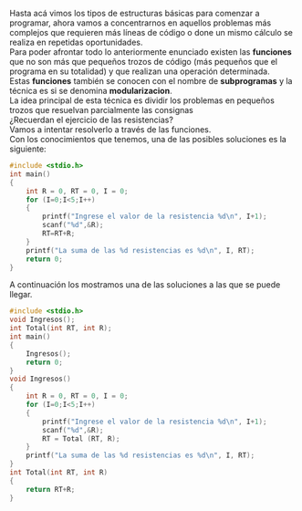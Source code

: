 Hasta acá vimos los tipos de estructuras básicas para comenzar a programar, ahora vamos a concentrarnos en aquellos problemas más complejos que requieren más líneas de código o done un mismo cálculo se realiza en repetidas oportunidades.<br>
Para poder afrontar todo lo anteriormente enunciado existen las **funciones** que no son más que pequeños trozos de código (más pequeños que el programa en su totalidad) y que realizan una operación determinada.<br>
Estas **funciones** también se conocen con el nombre de **subprogramas** y la técnica es si se denomina **modularizacion**.<br>
La idea principal de esta técnica es dividir los problemas en pequeños trozos que resuelvan parcialmente las consignas<br>
¿Recuerdan el ejercicio de las resistencias?<br>
Vamos a intentar resolverlo a través de las funciones.<br>
Con los conocimientos que tenemos, una de las posibles soluciones es la siguiente:<br>

``` c
#include <stdio.h>
int main() 
{
	int R = 0, RT = 0, I = 0;
	for (I=0;I<5;I++)
	{
		printf("Ingrese el valor de la resistencia %d\n", I+1);
		scanf("%d",&R);
		RT=RT+R;
	}
	printf("La suma de las %d resistencias es %d\n", I, RT);
	return 0; 
}
```
A continuación los mostramos una de las soluciones a las que se puede llegar.<br>

``` C
#include <stdio.h>
void Ingresos();
int Total(int RT, int R);
int main() 
{
	Ingresos();
	return 0; 
}
void Ingresos()
{
	int R = 0, RT = 0, I = 0;
	for (I=0;I<5;I++)
	{
		printf("Ingrese el valor de la resistencia %d\n", I+1);
		scanf("%d",&R);
		RT = Total (RT, R);
	}
	printf("La suma de las %d resistencias es %d\n", I, RT);
}
int Total(int RT, int R)
{
	return RT+R;
}
```





